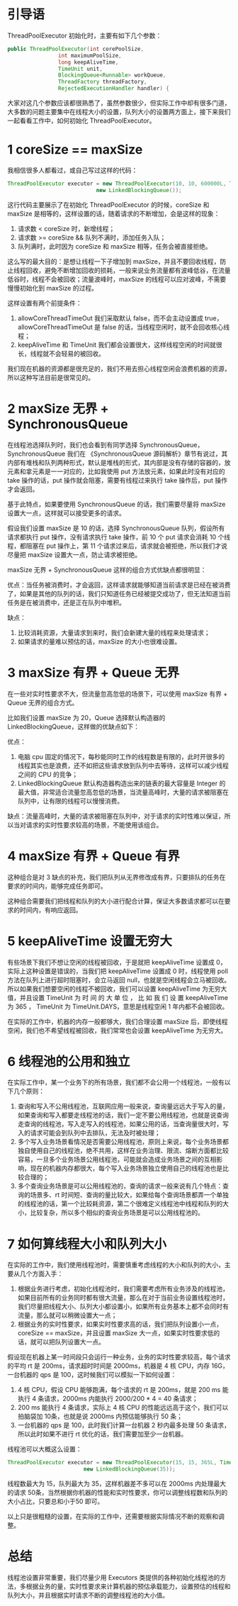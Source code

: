 # 引导语

ThreadPoolExecutor 初始化时，主要有如下几个参数：

```java
public ThreadPoolExecutor(int corePoolSize,
                int maximumPoolSize,
                long keepAliveTime,
                TimeUnit unit,
                BlockingQueue<Runnable> workQueue,
                ThreadFactory threadFactory,
                RejectedExecutionHandler handler) {
```

大家对这几个参数应该都很熟悉了，虽然参数很少，但实际工作中却有很多门道，大多数的问题主要集中在线程大小的设置，队列大小的设置两方面上，接下来我们一起看看工作中，如何初始化 ThreadPoolExecutor。

# 1 coreSize == maxSize

我相信很多人都看过，或自己写过这样的代码：

```java
ThreadPoolExecutor executor = new ThreadPoolExecutor(10, 10, 600000L, TimeUnit.DAYS,
							new LinkedBlockingQueue());
```

这行代码主要展示了在初始化 ThreadPoolExecutor 的时候，coreSize 和 maxSize 是相等的，这样设置的话，随着请求的不断增加，会是这样的现象：

1. 请求数 < coreSize 时，新增线程；
2. 请求数 >= coreSize && 队列不满时，添加任务入队；
3. 队列满时，此时因为 coreSize 和 maxSize 相等，任务会被直接拒绝。

这么写的最大目的：是想让线程一下子增加到 maxSize，并且不要回收线程，防止线程回收，避免不断增加回收的损耗，一般来说业务流量都有波峰低谷，在流量低谷时，线程不会被回收；流量波峰时，maxSize 的线程可以应对波峰，不需要慢慢初始化到 maxSize 的过程。

这样设置有两个前提条件：

1. allowCoreThreadTimeOut 我们采取默认 false，而不会主动设置成 true， allowCoreThreadTimeOut 是 false 的话，当线程空闲时，就不会回收核心线程；
2. keepAliveTime 和 TimeUnit 我们都会设置很大，这样线程空闲的时间就很长，线程就不会轻易的被回收。

我们现在机器的资源都是很充足的，我们不用去担心线程空闲会浪费机器的资源，所以这种写法目前是很常见的。

# 2 maxSize 无界 + SynchronousQueue

在线程池选择队列时，我们也会看到有同学选择 SynchronousQueue，SynchronousQueue 我们在 《SynchronousQueue 源码解析》章节有说过，其内部有堆栈和队列两种形式，默认是堆栈的形式，其内部是没有存储的容器的，放元素和拿元素是一一对应的，比如我使用 put 方法放元素，如果此时没有对应的 take 操作的话，put 操作就会阻塞，需要有线程过来执行 take 操作后，put 操作才会返回。

基于此特点，如果要使用 SynchronousQueue 的话，我们需要尽量将 maxSize 设置大一点，这样就可以接受更多的请求。

假设我们设置 maxSize 是 10 的话，选择 SynchronousQueue 队列，假设所有请求都执行 put 操作，没有请求执行 take 操作，前 10 个 put 请求会消耗 10 个线程，都阻塞在 put 操作上，第 11 个请求过来后，请求就会被拒绝，所以我们才说尽量把 maxSize 设置大一点，防止请求被拒绝。

maxSize 无界 + SynchronousQueue 这样的组合方式优缺点都很明显：

优点：当任务被消费时，才会返回，这样请求就能够知道当前请求是已经在被消费了，如果是其他的队列的话，我们只知道任务已经被提交成功了，但无法知道当前任务是在被消费中，还是正在队列中堆积。

缺点：

1. 比较消耗资源，大量请求到来时，我们会新建大量的线程来处理请求；
2. 如果请求的量难以预估的话，maxSize 的大小也很难设置。

# 3 maxSize 有界 + Queue 无界

在一些对实时性要求不大，但流量忽高忽低的场景下，可以使用 maxSize 有界 + Queue 无界的组合方式。

比如我们设置 maxSize 为 20，Queue 选择默认构造器的 LinkedBlockingQueue，这样做的优缺点如下：

优点：
1. 电脑 cpu 固定的情况下，每秒能同时工作的线程数是有限的，此时开很多的线程其实也是浪费，还不如把这些请求放到队列中去等待，这样可以减少线程之间的 CPU 的竞争；
2. LinkedBlockingQueue 默认构造器构造出来的链表的最大容量是 Integer 的最大值，非常适合流量忽高忽低的场景，当流量高峰时，大量的请求被阻塞在队列中，让有限的线程可以慢慢消费。

缺点：流量高峰时，大量的请求被阻塞在队列中，对于请求的实时性难以保证，所以当对请求的实时性要求较高的场景，不能使用该组合。

# 4 maxSize 有界 + Queue 有界

这种组合是对 3 缺点的补充，我们把队列从无界修改成有界，只要排队的任务在要求的时间内，能够完成任务即可。

这种组合需要我们把线程和队列的大小进行配合计算，保证大多数请求都可以在要求的时间内，有响应返回。

# 5 keepAliveTime 设置无穷大

有些场景下我们不想让空闲的线程被回收，于是就把 keepAliveTime 设置成 0，实际上这种设置是错误的，当我们把 keepAliveTime 设置成 0 时，线程使用 poll 方法在队列上进行超时阻塞时，会立马返回 null，也就是空闲线程会立马被回收。
所以如果我们想要空闲的线程不被回收，我们可以设置 keepAliveTime 为无穷大值，并且设置 TimeUnit 为 时 间 的 大 单 位 ， 比 如 我 们 设 置 keepAliveTime 为 365 ， TimeUnit 为 TimeUnit.DAYS，意思是线程空闲 1 年内都不会被回收。

在实际的工作中，机器的内存一般都够大，我们合理设置 maxSize 后，即使线程空闲，我们也不希望线程被回收，我们常常也会设置 keepAliveTime 为无穷大。

# 6 线程池的公用和独立

在实际工作中，某一个业务下的所有场景，我们都不会公用一个线程池，一般有以下几个原则：

1. 查询和写入不公用线程池，互联网应用一般来说，查询量远远大于写入的量，如果查询和写入都要走线程池的话，我们一定不要公用线程池，也就是说查询走查询的线程池，写入走写入的线程池，如果公用的话，当查询量很大时，写入的请求可能会到队列中去排队，无法及时被处理；
2. 多个写入业务场景看情况是否需要公用线程池，原则上来说，每个业务场景都独自使用自己的线程池，绝不共用，这样在业务治理、限流、熔断方面都比较容易，一旦多个业务场景公用线程池，可能就会造成业务场景之间的互相影响，现在的机器内存都很大，每个写入业务场景独立使用自己的线程池也是比较合理的；
3. 多个查询业务场景是可以公用线程池的，查询的请求一般来说有几个特点：查询的场景多、rt 时间短、查询的量比较大，如果给每个查询场景都弄一个单独的线程池的话，第一个比较耗资源，第二个很难定义线程池中线程和队列的大小，比较复杂，所以多个相似的查询业务场景是可以公用线程池的。

# 7 如何算线程大小和队列大小

在实际的工作中，我们使用线程池时，需要慎重考虑线程的大小和队列的大小，主要从几个方面入手：
1. 根据业务进行考虑，初始化线程池时，我们需要考虑所有业务涉及的线程池，如果目前所有的业务同时都有很大流量，那么在对于当前业务设置线程池时，我们尽量把线程大小、队列大小都设置小，如果所有业务基本上都不会同时有流量，那么就可以稍微设置大一点；
2. 根据业务的实时性要求，如果实时性要求高的话，我们把队列设置小一点，coreSize == maxSize，并且设置 maxSize 大一点，如果实时性要求低的话，就可以把队列设置大一点。

假设现在机器上某一时间段只会运行一种业务，业务的实时性要求较高，每个请求的平均 rt 是 200ms，请求超时时间是 2000ms，机器是 4 核 CPU，内存 16G，一台机器的 qps 是 100，这时候我们可以模拟一下如何设置：
1. 4 核 CPU，假设 CPU 能够跑满，每个请求的 rt 是 200ms，就是 200 ms 能执行 4 条请求，2000ms 内能执行 2000/200 * 4 = 40 条请求；
2. 200 ms 能执行 4 条请求，实际上 4 核 CPU 的性能远远高于这个，我们可以拍脑袋加 10条，也就是说 2000ms 内预估能够执行 50 条；
3. 一台机器的 qps 是 100，此时我们计算一台机器 2 秒内最多处理 50 条请求，所以此时如果不进行 rt 优化的话，我们需要加至少一台机器。

线程池可以大概这么设置：

```java
ThreadPoolExecutor executor = new ThreadPoolExecutor(15, 15, 365L, TimeUnit.DAYS,
						new LinkedBlockingQueue(35));
```

线程数最大为 15，队列最大为 35，这样机器差不多可以在 2000ms 内处理最大的请求 50条，当然根据你机器的性能和实时性要求，你可以调整线程数和队列的大小占比，只要总和小于50 即可。

以上只是很粗糙的设置，在实际的工作中，还需要根据实际情况不断的观察和调整。

# 总结

线程池设置非常重要，我们尽量少用 Executors 类提供的各种初始化线程池的方法，多根据业务的量，实时性要求来计算机器的预估承载能力，设置预估的线程和队列大小，并且根据实时请求不断的调整线程池的大小值。